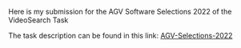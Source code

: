 Here is my submission for the AGV Software Selections 2022 of the VideoSearch Task

The task description can be found in this link: [AGV-Selections-2022](https://drive.google.com/file/d/14XThg_vSXMGRzQuv1QilSfWhwvLm6PDB/view)
